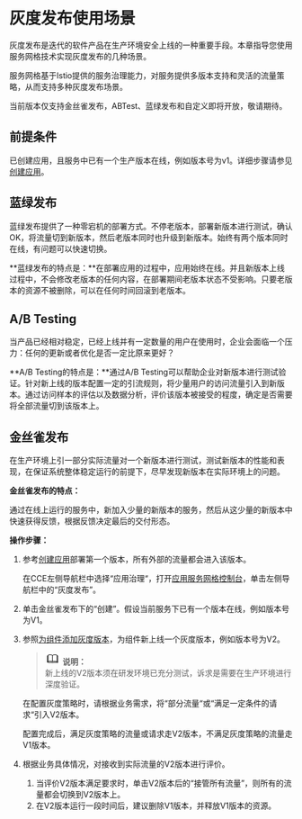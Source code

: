 # 灰度发布使用场景<a name="cce_01_0050"></a>

灰度发布是迭代的软件产品在生产环境安全上线的一种重要手段。本章指导您使用服务网格技术实现灰度发布的几种场景。

服务网格基于Istio提供的服务治理能力，对服务提供多版本支持和灵活的流量策略，从而支持多种灰度发布场景。

当前版本仅支持金丝雀发布，ABTest、蓝绿发布和自定义即将开放，敬请期待。

## 前提条件<a name="section77301553236"></a>

已创建应用，且服务中已有一个生产版本在线，例如版本号为v1。详细步骤请参见[创建应用](创建应用.md)。

## 蓝绿发布<a name="section82561111111"></a>

蓝绿发布提供了一种零宕机的部署方式。不停老版本，部署新版本进行测试，确认OK，将流量切到新版本，然后老版本同时也升级到新版本。始终有两个版本同时在线，有问题可以快速切换。

**蓝绿发布的特点是：**在部署应用的过程中，应用始终在线。并且新版本上线过程中，不会修改老版本的任何内容，在部署期间老版本状态不受影响。只要老版本的资源不被删除，可以在任何时间回滚到老版本。

## A/B Testing<a name="section972381761119"></a>

当产品已经相对稳定，已经上线并有一定数量的用户在使用时，企业会面临一个压力：任何的更新或者优化是否一定比原来更好？

**A/B Testing的特点是：**通过A/B Testing可以帮助企业对新版本进行测试验证。针对新上线的版本配置一定的引流规则，将少量用户的访问流量引入到新版本。通过访问样本的评估以及数据分析，评价该版本被接受的程度，确定是否需要将全部流量切到该版本上。

## 金丝雀发布<a name="section18766329162914"></a>

在生产环境上引一部分实际流量对一个新版本进行测试，测试新版本的性能和表现，在保证系统整体稳定运行的前提下，尽早发现新版本在实际环境上的问题。

**金丝雀发布的特点：**

通过在线上运行的服务中，新加入少量的新版本的服务，然后从这少量的新版本中快速获得反馈，根据反馈决定最后的交付形态。

**操作步骤：**

1.  参考[创建应用](创建应用.md)部署第一个版本，所有外部的流量都会进入该版本。

    在CCE左侧导航栏中选择“应用治理“，打开[应用服务网格控制台](https://console.huaweicloud.com/istio/)，单击左侧导航栏中的“灰度发布”。

2.  单击金丝雀发布下的“创建”。假设当前服务下已有一个版本在线，例如版本号为V1。
3.  参照[为组件添加灰度版本](为组件添加灰度版本.md)，为组件新上线一个灰度版本，例如版本号为V2。

    >![](public_sys-resources/icon-note.gif) **说明：**   
    >新上线的V2版本须在研发环境已充分测试，诉求是需要在生产环境进行深度验证。  

    在配置灰度策略时，请根据业务需求，将“部分流量“或“满足一定条件的请求“引入V2版本。

    配置完成后，满足灰度策略的流量或请求走V2版本，不满足灰度策略的流量走V1版本。

4.  根据业务具体情况，对接收到实际流量的V2版本进行评价。
    1.  当评价V2版本满足要求时，单击V2版本后的“接管所有流量”，则所有的流量都会切换到V2版本上。
    2.  在V2版本运行一段时间后，建议删除V1版本，并释放V1版本的资源。


